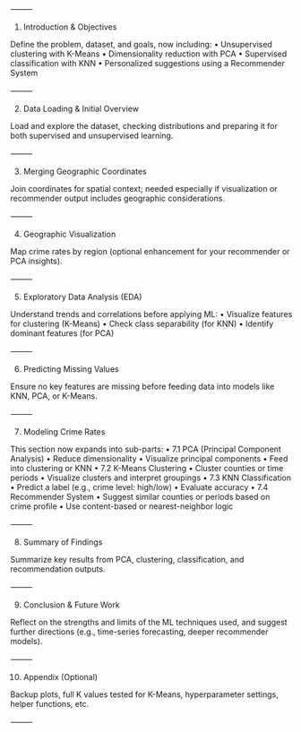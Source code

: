 ⸻

1. Introduction & Objectives

Define the problem, dataset, and goals, now including:
	•	Unsupervised clustering with K-Means
	•	Dimensionality reduction with PCA
	•	Supervised classification with KNN
	•	Personalized suggestions using a Recommender System

⸻

2. Data Loading & Initial Overview

Load and explore the dataset, checking distributions and preparing it for both supervised and unsupervised learning.

⸻

3. Merging Geographic Coordinates

Join coordinates for spatial context; needed especially if visualization or recommender output includes geographic considerations.

⸻

4. Geographic Visualization

Map crime rates by region (optional enhancement for your recommender or PCA insights).

⸻

5. Exploratory Data Analysis (EDA)

Understand trends and correlations before applying ML:
	•	Visualize features for clustering (K-Means)
	•	Check class separability (for KNN)
	•	Identify dominant features (for PCA)

⸻

6. Predicting Missing Values

Ensure no key features are missing before feeding data into models like KNN, PCA, or K-Means.

⸻

7. Modeling Crime Rates

This section now expands into sub-parts:
	•	7.1 PCA (Principal Component Analysis)
	•	Reduce dimensionality
	•	Visualize principal components
	•	Feed into clustering or KNN
	•	7.2 K-Means Clustering
	•	Cluster counties or time periods
	•	Visualize clusters and interpret groupings
	•	7.3 KNN Classification
	•	Predict a label (e.g., crime level: high/low)
	•	Evaluate accuracy
	•	7.4 Recommender System
	•	Suggest similar counties or periods based on crime profile
	•	Use content-based or nearest-neighbor logic

⸻

8. Summary of Findings

Summarize key results from PCA, clustering, classification, and recommendation outputs.

⸻

9. Conclusion & Future Work

Reflect on the strengths and limits of the ML techniques used, and suggest further directions (e.g., time-series forecasting, deeper recommender models).

⸻

10. Appendix (Optional)

Backup plots, full K values tested for K-Means, hyperparameter settings, helper functions, etc.

⸻
